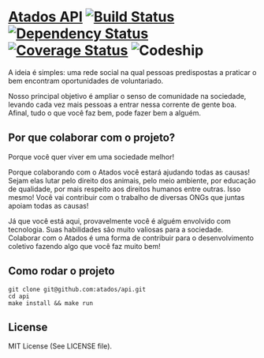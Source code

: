# [Atados API](http://www.atados.com.br) [![Build Status](https://travis-ci.org/atados/api.svg?branch=master)](https://travis-ci.org/atados/api)  [![Dependency Status](https://gemnasium.com/atados/api.svg)](https://gemnasium.com/atados/api) [![Coverage Status](https://coveralls.io/repos/atados/api/badge.png?branch=master)](https://coveralls.io/r/atados/api?branch=master) ![Codeship](https://www.codeship.io/projects/139f1dd0-a88e-0131-806c-1a66b7fb6c8b/status)

A ideia é simples: uma rede social na qual pessoas predispostas a praticar o bem
encontram oportunidades de voluntariado.

Nosso principal objetivo é ampliar o senso de comunidade na sociedade, levando
cada vez mais pessoas a entrar nessa corrente de gente boa. Afinal, tudo o que
você faz bem, pode fazer bem a alguém.


## Por que colaborar com o projeto?

Porque você quer viver em uma sociedade melhor!

Porque colaborando com o Atados você estará ajudando todas as causas! Sejam
elas lutar pelo direito dos animais, pelo meio ambiente, por educação de
qualidade, por mais respeito aos direitos humanos entre outras. Isso mesmo!
Você vai contribuir com o trabalho de diversas ONGs que juntas apoiam todas as
causas!

Já que você está aqui, provavelmente você é alguém envolvido com tecnologia.
Suas habilidades são muito valiosas para a sociedade. Colaborar com o Atados é
uma forma de contribuir para o desenvolvimento coletivo fazendo algo que você
faz muito bem!


## Como rodar o projeto

    git clone git@github.com:atados/api.git
    cd api
    make install && make run

## License

MIT License (See LICENSE file).
